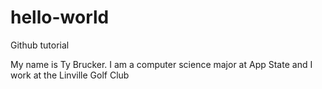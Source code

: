 # hello-world
Github tutorial

My name is Ty Brucker. I am a computer science major at App State and I work at the Linville Golf Club
